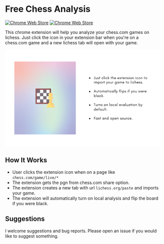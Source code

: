# Free Chess Analysis

[![Chrome Web Store](https://img.shields.io/chrome-web-store/v/fkakfklkhmjkkehkjchemdgeoldekdml?style=for-the-badge)](https://chrome.google.com/webstore/detail/free-chess-analysis/fkakfklkhmjkkehkjchemdgeoldekdml)
[![Chrome Web Store](https://img.shields.io/chrome-web-store/users/fkakfklkhmjkkehkjchemdgeoldekdml?style=for-the-badge)](https://chrome.google.com/webstore/detail/free-chess-analysis/fkakfklkhmjkkehkjchemdgeoldekdml)

This chrome extension will help you analyze your chess.com games on lichess. Just click the icon in your extension bar when you're on a chess.com game and a new lichess tab will open with your game.

<img src='https://raw.githubusercontent.com/imlokesh/free-chess-analysis/main/src/banners/2.png' alt='Free Chess Analysis' >

## How It Works

-   User clicks the extension icon when on a page like `chess.com/game/live/*`
-   The extension gets the pgn from chess.com share option.
-   The extension creates a new tab with url `lichess.org/paste` and imports your game.
-   The extension will automatically turn on local analysis and flip the board if you were black.

## Suggestions

I welcome suggestions and bug reports. Please open an issue if you would like to suggest something.
